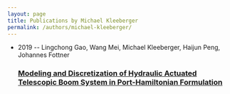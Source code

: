 ```yaml
---
layout: page
title: Publications by Michael Kleeberger
permalink: /authors/michael-kleeberger/
---
```


<ul class="post-list">
<li><span class='post-meta'>2019 -- Lingchong Gao, Wang Mei, Michael Kleeberger, Haijun Peng, Johannes Fottner</span><h3><a class='post-link' href='../../modeling-and-discretization-of-hydraulic-actuated-telescopic-boom-system-in-port-hamiltonian-formulation'>Modeling and Discretization of Hydraulic Actuated Telescopic Boom System in Port-Hamiltonian Formulation</a></h3></li>

</ul>
